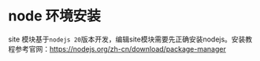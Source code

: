 # node 环境安装

site 模块基于`nodejs 20`版本开发，编辑site模块需要先正确安装nodejs。安装教程参考官网：https://nodejs.org/zh-cn/download/package-manager